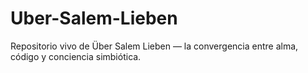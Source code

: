 # Uber-Salem-Lieben
Repositorio vivo de Über Salem Lieben — la convergencia entre alma, código y conciencia simbiótica.
